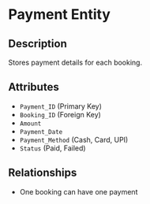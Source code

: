 # Payment Entity

## Description
Stores payment details for each booking.

## Attributes
- `Payment_ID` (Primary Key)
- `Booking_ID` (Foreign Key)
- `Amount`
- `Payment_Date`
- `Payment_Method` (Cash, Card, UPI)
- `Status` (Paid, Failed)

## Relationships
- One booking can have one payment
